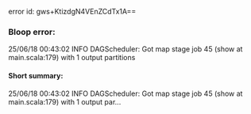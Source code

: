 error id: gws+KtizdgN4VEnZCdTx1A==
### Bloop error:

25/06/18 00:43:02 INFO DAGScheduler: Got map stage job 45 (show at main.scala:179) with 1 output partitions
#### Short summary: 

25/06/18 00:43:02 INFO DAGScheduler: Got map stage job 45 (show at main.scala:179) with 1 output par...